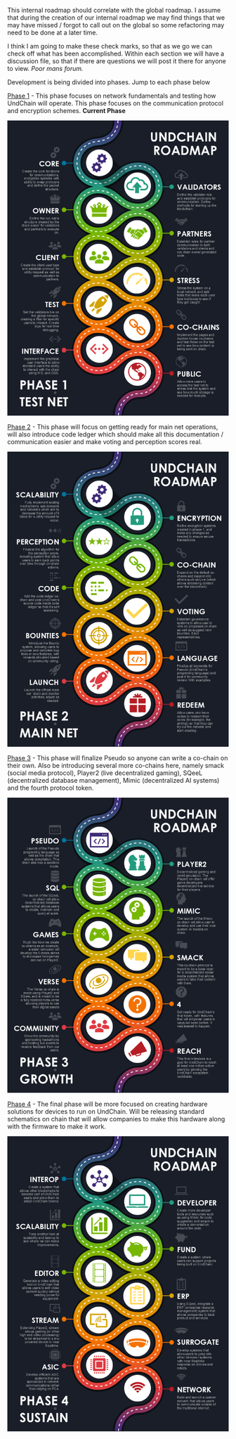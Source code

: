 
This internal roadmap should correlate with the global roadmap. I assume that during the creation of our internal roadmap we may find things that we may have missed / forgot to call out on the global so some refactoring may need to be done at a later time. 

I think I am going to make these check marks, so that as we go we can check off what has been accomplished. Within each section we will have a discussion file, so that if there are questions we will post it there for anyone to view. *Poor mans forum.*

Development is being divided into phases. Jump to each phase below

[Phase 1](Phase_1.md) - This phase focuses on network fundamentals and testing how UndChain will operate. This phase focuses on the communication protocol and encryption schemes. **Current Phase**

![Phase 1 Public Roadmap](../images/UndChain%20Roadmap%20Phase%201.png)

[Phase 2](Phase_2.md) - This phase will focus on getting ready for main net operations, will also introduce code ledger which should make all this documentation / communication easier and make voting and perception scores real. 

![Phase 2 Public Roadmap](../images/UndChain%20Roadmap%20Phase%202.png)

[Phase 3](Phase_3.md) - This phase will finalize Pseudo so anyone can write a co-chain on their own. Also be introducing several more co-chains here, namely smack (social media protocol), Player2 (live decentralized gaming), SQeeL (decentralized database management), Mimic (decentralized AI systems) and the fourth protocol token.

![Phase 3 Public Roadmap](../images/UndChain%20Roadmap%20Phase%203.png)

[Phase 4](Phase_4.md) - The final phase will be more focused on creating hardware solutions for devices to run on UndChain. Will be releasing standard schematics on chain that will allow companies to make this hardware along with the firmware to make it work.

![Phase 4 Public Roadmap](../images/UndChain%20Roadmap%20Phase%204.png)
